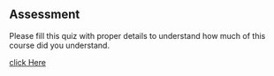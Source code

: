 ## Assessment

Please fill this quiz with proper details to understand how much of this course did you understand.

[click Here]("https://docs.google.com/forms/d/e/1FAIpQLScOMeK2zn-NZpCBgYM2boKoBNCMJua4SHKH94adV2HTY_s1yQ/viewform?usp=sf_link")